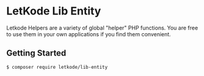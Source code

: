 LetKode Lib Entity
================

Letkode Helpers are  a variety of global "helper" PHP functions. You are free to use them in your own applications if you find them convenient.

Getting Started
---------------

```
$ composer require letkode/lib-entity
```